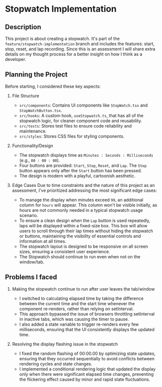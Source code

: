 # Stopwatch Implementation

## Description
This project is about creating a stopwatch. It's part of the `feature/stopwatch-implementation` branch and includes the features: start, stop, reset, and lap recording. Since this is an assessment I will share extra details on my thought process for a better insight on how I think as a developer.

## Planning the Project
Before starting, I considered these key aspects:

1. File Structure
    - `src/components`: Contains UI components like `StopWatch.tsx` and `StopWatchButton.tsx`.
    - `src/hooks`: A custom hook, `useStopwatch.ts`, that has all of the stopwatch logic, for cleaner component code and reusability.
    - `src/tests`: Stores test files to ensure code reliability and maintenance.
    - `src/styles`: Stores CSS files for styling components.

2. Functionality/Design
   - The stopwatch displays time as `Minutes : Seconds : Milliseconds` (e.g., `00 : 00 : 00`).
   - Four buttons are provided: `Start`, `Stop`, `Reset`, and `Lap`. The `Stop` button appears only after the `Start` button has been pressed.
   - The design is modern with a playful, cartoonish aesthetic.

3. Edge Cases
    Due to time constraints and the nature of this project as an assessment, I've prioritized addressing the most significant edge cases:
   - To manage the display when minutes exceed `99`, an additional column for `hours` will appear. This column won't be visible initially, as hours are not commonly needed in a typical stopwatch usage scenario.
   - To ensure a clean design when the `Lap` button is used repeatedly, laps will be displayed within a fixed-size box. This box will allow users to scroll through their lap times without hiding the stopwatch or buttons, maintaining the visibility of essential controls and information at all times.
   - The stopwatch layout is designed to be responsive on all screen sizes, ensuring a consistent user experience.
   - The Stopwatch should continue to run even when not on the window/tab.

## Problems I faced
1. Making the stopwatch continue to run after user leaves the tab/window
    - I switched to calculating elapsed time by taking the difference between the current time and the start time whenever the component re-renders, rather than relying on setInterval.
    - This approach bypassed the issue of browsers throttling setInterval in inactive tabs, which was causing the timer to pause.
    - I also added a state variable to trigger re-renders every few milliseconds, ensuring that the UI consistently displays the updated time.

2. Resolving the display flashing issue in the stopwatch
    - I fixed the random flashing of 00:00.00 by optimizing state updates, ensuring that they occurred sequentially to avoid conflicts between rendering cycles and state changes.
    - I implemented a conditional rendering logic that updated the display only when there were significant elapsed time changes, preventing the flickering effect caused by minor and rapid state fluctuations.







